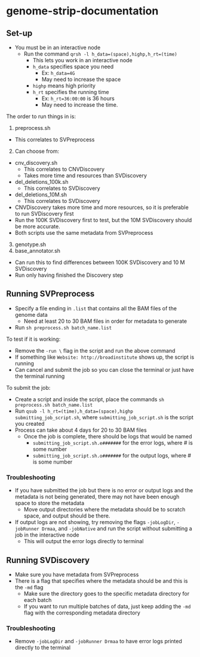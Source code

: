 # genome-strip-documentation

## Set-up
* You must be in an interactive node
  * Run the command `qrsh -l h_data=(space),highp,h_rt=(time)`
    * This lets you work in an interactive node
    * `h_data` specifies space you need
      * Ex: `h_data=4G`
      * May need to increase the space
    * `highp` means high priority
    * `h_rt` specifies the running time
      * Ex: `h_rt=36:00:00` is 36 hours
      * May need to increase the time.

The order to run things in is:
1. preprocess.sh
  * This correlates to SVPreprocess
2. Can choose from:
  * cnv_discovery.sh
    * This correlates to CNVDiscovery
    * Takes more time and resources than SVDiscovery
  * del_deletions_100k.sh
    * This correlates to SVDiscovery
  * del_deletions_10M.sh
    * This correlates to SVDiscovery
  * CNVDiscovery takes more time and more resources, so it is preferable to run SVDiscovery first
  * Run the 100K SVDiscovery first to test, but the 10M SVDiscovery should be more accurate.
  * Both scripts use the same metadata from SVPreprocess
3. genotype.sh
4. base_annotator.sh
  * Can run this to find differences between 100K SVDiscovery and 10 M SVDiscovery
  * Run only having finished the Discovery step

## Running SVPreprocess
* Specify a file ending in `.list` that contains all the BAM files of the genome data
  * Need at least 20 to 30 BAM files in order for metadata to generate
* Run `sh preprocess.sh batch_name.list`

To test if it is working:
* Remove the `-run \` flag in the script and run the above command
* If something like `Website: http://broadinstitute` shows up, the script is running
* Can cancel and submit the job so you can close the terminal or just have the terminal running

To submit the job:
* Create a script and inside the script, place the commands `sh preprocess.sh batch_name.list`
* Run `qsub -l h_rt=(time),h_data=(space),highp submitting_job_script.sh`, where `submitting_job_script.sh` is the script you created
* Process can take about 4 days for 20 to 30 BAM files
  * Once the job is complete, there should be logs that would be named
    * `submitting_job_script.sh.e#######` for the error logs, where # is some number
    * `submitting_job_script.sh.o#######` for the output logs, where # is some number

### Troubleshooting
* If you have submitted the job but there is no error or output logs and the metadata is not being generated, there may not have been enough space to store the metadata
  * Move output directories where the metadata should be to scratch space, and output should be there.
* If output logs are not showing, try removing the flags `-jobLogDir`, `-jobRunner Drmaa`, and `-jobNative` and run the script without submitting a job in the interactive node
  * This will output the error logs directly to terminal

## Running SVDiscovery
* Make sure you have metadata from SVPreprocess
* There is a flag that specifies where the metadata should be and this is the `-md` flag
  * Make sure the directory goes to the specific metadata directory for each batch
  * If you want to run multiple batches of data, just keep adding the `-md` flag with the corresponding metadata directory

### Troubleshooting
* Remove `-jobLogDir` and `-jobRunner Drmaa` to have error logs printed directly to the terminal
